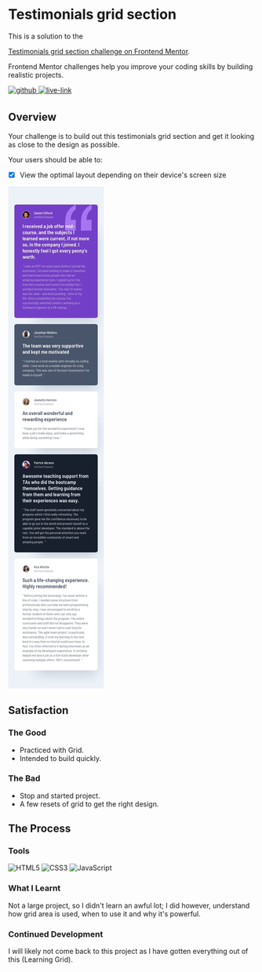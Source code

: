 <!-- USE THIS TEMPLATE FOR FUTURE FRONTEND MENTOR PROJECTS, CLEAN CONSISTENT README'S FOR ALL PROJECTS - PAST SELF. -->

<!-- REPLACE HREFS & PROJECT NAMES -->
<h1>Testimonials grid section</h1>
<p>
  This is a solution to the 
  
  [Testimonials grid section challenge on Frontend Mentor](https://www.frontendmentor.io/challenges/testimonials-grid-section-Nnw6J7Un7).
  
  Frontend Mentor challenges help you improve your coding skills by building realistic projects. 
</p>

<!-- REPLACE HREFS -->
<a href="https://www.frontendmentor.io/solutions/testimonials-grid-section-with-sass-grid-SkeIxM9C-" target="_blank">
  <img src=https://img.shields.io/badge/solution-3e54a3?&style=for-the-badge&logo=frontendmentor&logoColor=white alt=github style="margin-bottom: 5px;" />
</a>
<a href="https://kind-wiles-b71dbc.netlify.app/" target="_blank">
  <img src=https://img.shields.io/badge/live%20demo-lightgreen?&style=for-the-badge&logo=html5&logoColor=333 alt=live-link style="margin-bottom: 5px;" />
</a>

<!-- REPLACE TASKS -->
<h2>Overview</h2>
Your challenge is to build out this testimonials grid section and get it looking as close to the design as possible.

Your users should be able to:

- [x] View the optimal layout depending on their device's screen size

<!-- IMAGE MAY NEED REPLACING -->

![](./design/mobile-design.jpg)

<!-- REPLACE LIST ITEMS -->
<h2>Satisfaction</h2>
<h3>The Good</h3>
  <ul>
    <li>Practiced with Grid.</li>
    <li>Intended to build quickly.</li>
  </ul>
<h3>The Bad</h3>
  <ul>
    <li>Stop and started project.</li>
    <li>A few resets of grid to get the right design.</li>
  </ul>

<!-- UPDATE ENTIRE SECTION -->
<h2>The Process</h2>
<h3>Tools</h3>
<p>
  <img alt="HTML5" src="https://img.shields.io/badge/-HTML5-red?style=flat-square&logo=html5&logoColor=white" />
  <img alt="CSS3" src="https://img.shields.io/badge/-CSS3-blue?style=flat-square&logo=css3&logoColor=white" />
  <img alt="JavaScript" src="https://img.shields.io/badge/-JavaScript-ffd32b?style=flat-square&logo=JavaScript&logoColor=black" />
</p>
<h3>What I Learnt</h3>
  <p>
    Not a large project, so I didn't learn an awful lot; I did however, understand how grid area is used, when to use it and why it's powerful.
  </p>
<h3>Continued Development</h3>
  <p>
    I will likely not come back to this project as I have gotten everything out of this (Learning Grid).
  </p>
  
<!--  Thank you for taking the time to review my projects!  -->

